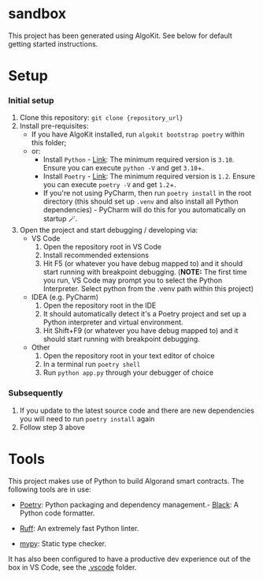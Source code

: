 # sandbox

This project has been generated using AlgoKit. See below for default getting started instructions.

# Setup

### Initial setup

1. Clone this repository: `git clone {repository_url}`
2. Install pre-requisites:
   - If you have AlgoKit installed, run `algokit bootstrap poetry` within this folder;
   - or:
     - Install `Python` - [Link](https://www.python.org/downloads/): The minimum required version is `3.10`. Ensure you can execute `python -V` and get `3.10`+.
     - Install `Poetry` - [Link](https://python-poetry.org/docs/#installation): The minimum required version is `1.2`. Ensure you can execute `poetry -V` and get `1.2`+.
     - If you're not using PyCharm, then run `poetry install` in the root directory (this should set up `.venv` and also install all Python dependencies) - PyCharm will do this for you automatically on startup 🪄.
3. Open the project and start debugging / developing via:
   - VS Code
     1. Open the repository root in VS Code
     2. Install recommended extensions
     3. Hit F5 (or whatever you have debug mapped to) and it should start running with breakpoint debugging.
        (**NOTE:** The first time you run, VS Code may prompt you to select the Python Interpreter. Select python from the .venv path within this project)
   - IDEA (e.g. PyCharm)
     1. Open the repository root in the IDE
     2. It should automatically detect it's a Poetry project and set up a Python interpreter and virtual environment.
     3. Hit Shift+F9 (or whatever you have debug mapped to) and it should start running with breakpoint debugging.
   - Other
     1. Open the repository root in your text editor of choice
     2. In a terminal run `poetry shell`
     3. Run `python app.py` through your debugger of choice

### Subsequently

1. If you update to the latest source code and there are new dependencies you will need to run `poetry install` again
2. Follow step 3 above

# Tools

This project makes use of Python to build Algorand smart contracts. The following tools are in use:

- [Poetry](https://python-poetry.org/): Python packaging and dependency management.- [Black](https://github.com/psf/black): A Python code formatter.
- [Ruff](https://github.com/charliermarsh/ruff): An extremely fast Python linter.

- [mypy](https://mypy-lang.org/): Static type checker.

It has also been configured to have a productive dev experience out of the box in VS Code, see the [.vscode](./.vscode) folder.
